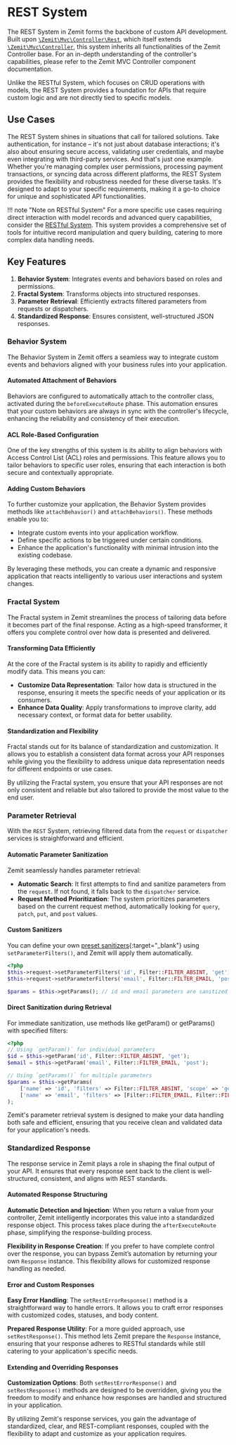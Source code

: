 # REST System

The REST System in Zemit forms the backbone of custom API development. Built upon
[`\Zemit\Mvc\Controller\Rest`](/api/classes/Zemit/Mvc/Controller/Rest.md), which
itself extends [`\Zemit\Mvc\Controller`](/api/classes/Zemit/Mvc/Controller.md), this system inherits all functionalities
of the Zemit Controller base. For an
in-depth understanding of the controller's capabilities, please refer to the Zemit MVC Controller component
documentation.

Unlike the RESTful System, which focuses on CRUD operations with models, the REST System provides a foundation for APIs
that require custom logic and are not directly tied to specific models.

## Use Cases

The REST System shines in situations that call for tailored solutions. Take authentication, for instance – it's not just
about database interactions; it's also about ensuring secure access, validating user credentials, and maybe even
integrating with third-party services. And that's just one example. Whether you're managing complex user permissions,
processing payment transactions, or syncing data across different platforms, the REST System provides the flexibility
and robustness needed for these diverse tasks. It's designed to adapt to your specific requirements, making it a go-to
choice for unique and sophisticated API functionalities.

!!! note "Note on RESTful System"
    For a more specific use cases requiring direct interaction with model records and advanced query capabilities, consider
    the [RESTful System](restful-system.md).
    This system provides a comprehensive set of tools for intuitive record manipulation and query building, catering to more
    complex data handling needs.

## Key Features

1. **Behavior System**: Integrates events and behaviors based on roles and permissions.
2. **Fractal System**: Transforms objects into structured responses.
3. **Parameter Retrieval**: Efficiently extracts filtered parameters from requests or dispatchers.
4. **Standardized Response**: Ensures consistent, well-structured JSON responses.

### Behavior System

The Behavior System in Zemit offers a seamless way to integrate custom events and behaviors aligned with your business
rules into your application.

#### Automated Attachment of Behaviors

Behaviors are configured to automatically attach to the controller class, activated during the `beforeExecuteRoute`
phase. This automation ensures that your custom behaviors are always in sync with the controller's lifecycle, enhancing
the reliability and consistency of their execution.

#### ACL Role-Based Configuration

One of the key strengths of this system is its ability to align behaviors with Access Control List (ACL) roles and
permissions. This feature allows you to tailor behaviors to specific user roles, ensuring that each interaction is both
secure and contextually appropriate.

#### Adding Custom Behaviors

To further customize your application, the Behavior System provides methods like `attachBehavior()`
and `attachBehaviors()`. These methods enable you to:

- Integrate custom events into your application workflow.
- Define specific actions to be triggered under certain conditions.
- Enhance the application's functionality with minimal intrusion into the existing codebase.

By leveraging these methods, you can create a dynamic and responsive application that reacts intelligently to various
user interactions and system changes.

### Fractal System

The Fractal system in Zemit streamlines the process of tailoring data before it becomes part of the final response.
Acting as a high-speed transformer, it offers you complete control over how data is presented and delivered.

#### Transforming Data Efficiently

At the core of the Fractal system is its ability to rapidly and efficiently modify data. This means you can:

- **Customize Data Representation**: Tailor how data is structured in the response, ensuring it meets the specific needs
  of your application or its consumers.
- **Enhance Data Quality**: Apply transformations to improve clarity, add necessary context, or format data for better
  usability.

#### Standardization and Flexibility

Fractal stands out for its balance of standardization and customization. It allows you to establish a consistent data
format across your API responses while giving you the flexibility to address unique data representation needs for
different endpoints or use cases.

By utilizing the Fractal system, you ensure that your API responses are not only consistent and reliable but also
tailored to provide the most value to the end user.

### Parameter Retrieval

With the `REST` System, retrieving filtered data from the `request` or `dispatcher` services is straightforward and
efficient.

#### Automatic Parameter Sanitization

Zemit seamlessly handles parameter retrieval:

- **Automatic Search**: It first attempts to find and sanitize parameters from the `request`. If not found, it falls
  back to the `dispatcher` service.
- **Request Method Prioritization**: The system prioritizes parameters based on the current request method,
  automatically looking for `query`, `patch`, `put`, and `post` values.

#### Custom Sanitizers

You can define your own [preset sanitizers](https://docs.phalcon.io/latest/request/#preset-sanitizers){:target="_blank"}
using `setParameterFilters()`, and Zemit will apply them automatically.

```php
<?php
$this->request->setParameterFilters('id', Filter::FILTER_ABSINT, 'get');
$this->request->setParameterFilters('email', Filter::FILTER_EMAIL, 'post');

$params = $this->getParams(); // id and email parameters are sanitized
```

#### Direct Sanitization during Retrieval

For immediate sanitization, use methods like getParam() or getParams() with specified filters:

```php
<?php
// Using `getParam()` for individual parameters
$id = $this->getParam('id', Filter::FILTER_ABSINT, 'get');
$email = $this->getParam('email', Filter::FILTER_EMAIL, 'post');

// Using `getParams()` for multiple parameters
$params = $this->getParams(
    ['name' => 'id', 'filters' => Filter::FILTER_ABSINT, 'scope' => 'get'],
    ['name' => 'email', 'filters' => [Filter::FILTER_EMAIL, Filter::FILTER_TRIM], 'scope' => 'post'],
);
```

Zemit's parameter retrieval system is designed to make your data handling both safe and efficient, ensuring that you
receive clean and validated data for your application's needs.

### Standardized Response

The response service in Zemit plays a role in shaping the final output of your API. It ensures that every response sent
back to the client is well-structured, consistent, and aligns with REST standards.

#### Automated Response Structuring

**Automatic Detection and Injection**: When you return a value from your controller, Zemit intelligently incorporates
this
value into a standardized response object. This process takes place during the `afterExecuteRoute` phase, simplifying
the
response-building process.

**Flexibility in Response Creation**: If you prefer to have complete control over the response, you can bypass Zemit’s
automation by returning your own `Response` instance. This flexibility allows for customized response handling as
needed.

#### Error and Custom Responses

**Easy Error Handling**: The `setRestErrorResponse()` method is a straightforward way to handle errors. It allows you to
craft
error responses with customized codes, statuses, and body content.

**Prepared Response Utility**: For a more guided approach, use `setRestResponse()`. This method lets Zemit prepare the
`Response` instance, ensuring that your response adheres to RESTful standards while still catering to your application's
specific needs.

#### Extending and Overriding Responses

**Customization Options**: Both `setRestErrorResponse()` and `setRestResponse()` methods are designed to be overridden,
giving
you the freedom to modify and enhance how responses are handled and structured in your application.

By utilizing Zemit's response services, you gain the advantage of standardized, clear, and REST-compliant responses,
coupled with the flexibility to adapt and customize as your application requires.
